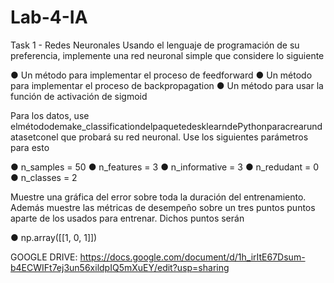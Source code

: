 # Lab-4-IA

Task 1 - Redes Neuronales
Usando el lenguaje de programación de su preferencia, implemente una red neuronal simple que considere lo
siguiente

● Un método para implementar el proceso de feedforward
● Un método para implementar el proceso de backpropagation
● Un método para usar la función de activación de sigmoid

Para los datos, use elmétododemake_classificationdelpaquetedesklearndePythonparacrearundatasetconel
que probará su red neuronal. Use los siguientes parámetros para esto

● n_samples = 50
● n_features = 3
● n_informative = 3
● n_redudant = 0
● n_classes = 2

Muestre una gráfica del error sobre toda la duración del entrenamiento. Además muestre las métricas de
desempeño sobre un tres puntos puntos aparte de los usados para entrenar. Dichos puntos serán

● np.array([[1, 0, 1]])

GOOGLE DRIVE: https://docs.google.com/document/d/1h_irItE67Dsum-b4ECWIFt7ej3un56xildpIQ5mXuEY/edit?usp=sharing
